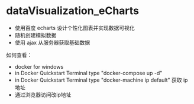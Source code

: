 # dataVisualization_eCharts
- 使用百度 echarts 设计个性化图表并实现数据可视化
- 随机创建模拟数据
- 使用 ajax 从服务器获取基础数据

如何查看：
- docker for windows
- in Docker Quickstart Terminal type "docker-compose up -d"
- in Docker Quickstart Terminal type "docker-machine ip default" 获取 ip 地址
- 通过浏览器访问改ip地址

